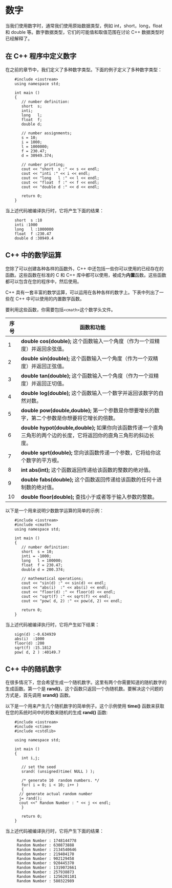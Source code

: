 # 数字

当我们使用数字时，通常我们使用原始数据类型，例如 int，short，long，float 和 double 等。数字数据类型，它们的可能值和取值范围在讨论 C++ 数据类型时已经解释了。

## 在 C++ 程序中定义数字

在之前的章节中，我们定义了多种数字类型。下面的例子定义了多种数字类型：

```
    #include <iostream>
    using namespace std;

    int main ()
    {
       // number definition:
       short  s;
       inti;
       long   l;
       float  f;
       double d;

       // number assignments;
       s = 10;  
       i = 1000;
       l = 1000000; 
       f = 230.47;  
       d = 30949.374;

       // number printing;
       cout << "short  s :" << s << endl;
       cout << "inti :" << i << endl;
       cout << "long   l :" << l << endl;
       cout << "float  f :" << f << endl;
       cout << "double d :" << d << endl;

       return 0;
    }
```

当上述代码被编译执行时，它将产生下面的结果：

```
    short  s :10
    inti :1000
    long   l :1000000
    float  f :230.47
    double d :30949.4
```

## C++ 中的数学运算

您除了可以创建各种各样的函数外，C++ 中还包括一些你可以使用的已经存在的函数。这些函数在标准的 C 和 C++ 库中都可以使用，被成为**内置**函数。这些函数都可以包含在您的程序中，然后使用。

C++ 具有一套丰富的数学运算，可以运用在各种各样的数字上。下表中列出了一些在 C++ 中可以使用的内置数学函数。

要利用这些函数，你需要包括`<cmath>`这个数学头文件。

| 序号 | 函数和功能                                                   |
| ---- | ------------------------------------------------------------ |
| 1    | **double cos(double);** 这个函数输入一个角度（作为一个双精度）并返回余弦值。 |
| 2    | **double sin(double);** 这个函数输入一个角度（作为一个双精度）并返回正弦值。 |
| 3    | **double tan(double);** 这个函数输入一个角度（作为一个双精度）并返回正切值。 |
| 4    | **double log(double);** 这个函数输入一个数字并返回该数字的自然对数。 |
| 5    | **double pow(double,double);** 第一个参数是你想要增长的数字，第二个参数是你想要将它增长的倍数。 |
| 6    | **double hypot(double,double);** 如果你向该函数传递一个直角三角形的两个边的长度，它将返回你的直角三角形的斜边长度。 |
| 7    | **double sprt(double);** 您向该函数传递一个参数，它将给你这个数字的平方根。 |
| 8    | **int abs(int);** 这个函数返回传递给该函数的整数的绝对值。   |
| 9    | **double fabs(double);** 这个函数返回传递给该函数的任何十进制数的绝对值。 |
| 10   | **double floor(double);** 查找小于或者等于输入参数的整数。   |

以下是一个用来说明少数数学运算的简单的示例：

```
    #include <iostream>
    #include <cmath>
    using namespace std;

    int main ()
    {
       // number definition:
       short  s = 10;
       inti = -1000;
       long   l = 100000;
       float  f = 230.47;
       double d = 200.374;

       // mathematical operations;
       cout << "sin(d) :" << sin(d) << endl;
       cout << "abs(i)  :" << abs(i) << endl;
       cout << "floor(d) :" << floor(d) << endl;
       cout << "sqrt(f) :" << sqrt(f) << endl;
       cout << "pow( d, 2) :" << pow(d, 2) << endl;

       return 0;
    }
```

当上述代码被编译执行时，它将产生如下结果：

```
    sign(d) :-0.634939
    abs(i)  :1000
    floor(d) :200
    sqrt(f) :15.1812
    pow( d, 2 ) :40149.7
```

## C++ 中的随机数字

在很多情况下，您会希望生成一个随机数字。这里有两个你需要知道的随机数字的生成函数。第一个是 **rand()**，这个函数只返回一个伪随机数。要解决这个问题的方式是，首先调用 **srand()** 函数。

以下是一个用来产生几个随机数字的简单例子。这个示例使用 **time()** 函数来获取在您的系统时间中的秒数来随机的生成 **rand()** 函数:

```
    #include <iostream>
    #include <ctime>
    #include <cstdlib>

    using namespace std;

    int main ()
    {
       int i,j;

       // set the seed
       srand( (unsigned)time( NULL ) );

       /* generate 10  random numbers. */
       for( i = 0; i < 10; i++ )
       {
      // generate actual random number
      j= rand();
      cout <<" Random Number : " << j << endl;
       }

       return 0;
    }
```

当上述代码被编译执行时，它将产生下面的结果：

```
     Random Number : 1748144778
     Random Number : 630873888
     Random Number : 2134540646
     Random Number : 219404170
     Random Number : 902129458
     Random Number : 920445370
     Random Number : 1319072661
     Random Number : 257938873
     Random Number : 1256201101
     Random Number : 580322989
```
